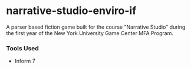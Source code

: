 # narrative-studio-enviro-if

A parser based fiction game built for the course "Narrative Studio" during the first year of the New York University Game Center MFA Program.

### Tools Used
- Inform 7

